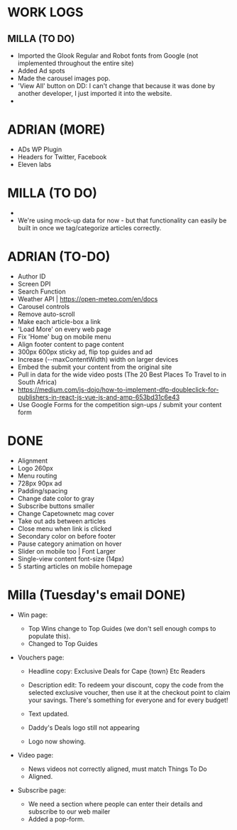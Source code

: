 # WORK LOGS

## MILLA (TO DO)

- Imported the Glook Regular and Robot fonts from Google (not implemented throughout the entire site)
- Added Ad spots
- Made the carousel images pop.
- 'View All' button on DD: I can't change that because it was done by another developer, I just imported it into the website.
- 

# ADRIAN (MORE)

- ADs WP Plugin
- Headers for Twitter, Facebook
- Eleven labs

# MILLA (TO DO)

-
- We're using mock-up data for now - but that functionality can easily be built in once we tag/categorize articles correctly.

# ADRIAN (TO-DO)

- Author ID
- Screen DPI
- Search Function
- Weather API | https://open-meteo.com/en/docs
- Carousel controls
- Remove auto-scroll
- Make each article-box a link
- 'Load More' on every web page
- Fix 'Home' bug on mobile menu
- Align footer content to page content
- 300px 600px sticky ad, flip top guides and ad
- Increase (--maxContentWidth) width on larger devices
- Embed the submit your content from the original site
- Pull in data for the wide video posts (The 20 Best Places To Travel to in South Africa)
- https://medium.com/js-dojo/how-to-implement-dfp-doubleclick-for-publishers-in-react-js-vue-js-and-amp-653bd31c6e43
- Use Google Forms for the competition sign-ups / submit your content form

# DONE

- Alignment
- Logo 260px
- Menu routing
- 728px 90px ad
- Padding/spacing
- Change date color to gray
- Subscribe buttons smaller
- Change Capetownetc mag cover
- Take out ads between articles
- Close menu when link is clicked
- Secondary color on before footer
- Pause category animation on hover
- Slider on mobile too | Font Larger
- Single-view content font-size (14px)
- 5 starting articles on mobile homepage

# Milla (Tuesday's email DONE)

- Win page:

  - Top Wins change to Top Guides (we don't sell enough comps to populate this).
  - Changed to Top Guides

- Vouchers page:

  - Headline copy: Exclusive Deals for Cape {town} Etc Readers
  - Description edit: To redeem your discount, copy the code from the selected exclusive voucher, then use it at the checkout point to claim your savings. There's something for everyone and for every budget!
  - Text updated.

  - Daddy's Deals logo still not appearing
  - Logo now showing.

- Video page:

  - News videos not correctly aligned, must match Things To Do
  - Aligned.

- Subscribe page:
  - We need a section where people can enter their details and subscribe to our web mailer
  - Added a pop-form.
